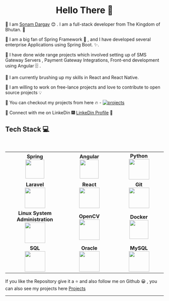 <h1 align="center"> Hello There 👋 </h1>


:beginner: I am [Sonam Dargay](https://bt.linkedin.com/in/sonam-dargay-5aa4a0b6) :blush:	 . I am a full-stack developer from The Kingdom of Bhutan. :evergreen_tree:

:beginner: I am a big fan of Spring Framework :toolbox: , and I have developed several enterprise Applications using Spring Boot. :sparkles:.

:beginner: I have done wide range projects which involved setting up of SMS Gateway Servers , Payment Gateway Integrations,  Front-end development using Angular :file_cabinet: .

:beginner: I am currently brushing up my skills in React and React Native.

:beginner: I am willing to work on free-lance projects and love to  contribute to open source projects :bulb:

:beginner: You can checkout my projects from here :fire: - [![projects](https://forthebadge.com/images/badges/check-it-out.svg)](https://github.com/SvnvmD)

:beginner: Connect with me on LinkeDin :fireworks: [LinkeDin Profile](https://bt.linkedin.com/in/sonam-dargay-5aa4a0b6) :sparkler:


## Tech Stack :computer:

<br>
<table>
<tbody>
 <tr>
<td align="center" width="20%">
<span><b><center>Spring</center></b></span> 
<img height=60px src="https://spring.io/images/spring-logo-9146a4d3298760c2e7e49595184e1975.svg"> 
</td>

<td align="center" width="20%">
<span><b><center>Angular</center></b></span> 
<img height=60px src="https://angular.io/assets/images/logos/angular/angular.svg"> 
</td>

<td align="center" width="20%">
 <span><b><center>Python</center></b></span> 
<img height=65px src="https://www.python.org/static/community_logos/python-logo.png"> 
</td>
</tr>

<tr>
<td align="center" width="20%">
<span><b><center>Laravel</center></b></span> 
<img height=65px src="https://laravel.com/img/logotype.min.svg"> 
</td>

<td align="center" width="20%">
 <span><b><center>React</center></b></span> 
<img height=65px src="https://upload.wikimedia.org/wikipedia/commons/thumb/a/a7/React-icon.svg/768px-React-icon.svg.png"> 
</td>

<td align="center" width="20%">
<span><b><center>Git</center></b></span> 
<img height=65px src="https://git-scm.com/images/logos/downloads/Git-Logo-2Color.png"> 
</td>
</tr>

<tr>
<td align="center" width="20%">
 <span><b><center>Linux System Administration</center></b></span> 
<img height=65px src="https://upload.wikimedia.org/wikipedia/commons/a/af/Tux.png">
</td>

<td align="center" width="20%">
<span><b><center>OpenCV</center></b></span> 
<img height=65px src="https://upload.wikimedia.org/wikipedia/commons/thumb/3/32/OpenCV_Logo_with_text_svg_version.svg/1200px-OpenCV_Logo_with_text_svg_version.svg.png"> 
</td>



<td align="center" width="20%">
<span><b><center>Docker</center></b></span> 
<img height=60px src="https://encrypted-tbn0.gstatic.com/images?q=tbn%3AANd9GcTApU_6Eg4oWx3NMhLifHmNEkxjeMxfd3oGUA&usqp=CAU"> 
</td>
</tr>

<tr>
<td align="center" width="20%">
 <span><b><center>SQL</center></b></span> 
<img height=65px src="https://i0.wp.com/www.complexsql.com/wp-content/uploads/2017/01/sql-logo.jpg?ssl=1"> 
</td>

<td align="center" width="20%">
<span><b><center>Oracle</center></b></span> 
<img height=65px src="https://www.fujitsu.com/fts/Images/oracle-db580x224_tcm21-40873.jpg"> 
</td>

<td align="center" width="20%">
<span><b><center>MySQL</center></b></span> 
<img height=65px src="https://download.logo.wine/logo/MySQL/MySQL-Logo.wine.png"> 
</td>
</tr>

</tbody>
</table>

If you like the Repository give it a :star: and also follow me on Github :grinning: , you can also see my projects here [Projects](https://github.com/SvnvmD)

----
